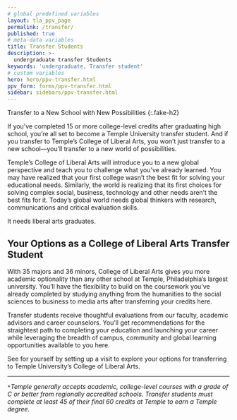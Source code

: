 ```yaml
---
# global predefined variables
layout: tla_ppv_page
permalink: /transfer/
published: true
# meta-data variables
title: Transfer Students
description: >-
  undergraduate transfer Students
keywords: 'undergraduate, Transfer student'  
# custom variables
hero: hero/ppv-transfer.html
ppv_form: forms/ppv-transfer.html
sidebar: sidebars/ppv-transfer.html
---
```

Transfer to a New School with New Possibilities
{:.fake-h2}

If you’ve completed 15 or more college-level credits after graduating high school, you’re all set to become a Temple University transfer student. And if you transfer to Temple’s College of Liberal Arts, you won’t just transfer to a new school—you’ll transfer to a new world of possibilities.

Temple’s College of Liberal Arts will introduce you to a new global perspective and teach you to challenge what you’ve already learned. You may have realized that your first college wasn’t the best fit for solving your educational needs. Similarly, the world is realizing that its first choices for solving complex social, business, technology and other needs aren’t the best fits for it. Today’s global world needs global thinkers with research, communications and critical evaluation skills.

It needs liberal arts graduates.

## Your Options as a College of Liberal Arts Transfer Student

With 35 majors and 36 minors, College of Liberal Arts gives you more academic optionality than any other school at Temple, Philadelphia’s largest university. You’ll have the flexibility to build on the coursework you’ve already completed by studying anything from the humanities to the social sciences to business to media arts after transferring your credits here.

Transfer students receive thoughtful evaluations from our faculty, academic advisors and career counselors. You’ll get recommendations for the straightest path to completing your education and launching your career while leveraging the breadth of campus, community and global learning opportunities available to you here.   

See for yourself by setting up a visit to explore your options for transferring to Temple University’s College of Liberal Arts.

---

<code>*</code>*Temple generally accepts academic, college-level courses with a grade of C or better from regionally accredited schools. Transfer students must complete at least 45 of their final 60 credits at Temple to earn a Temple degree.*
